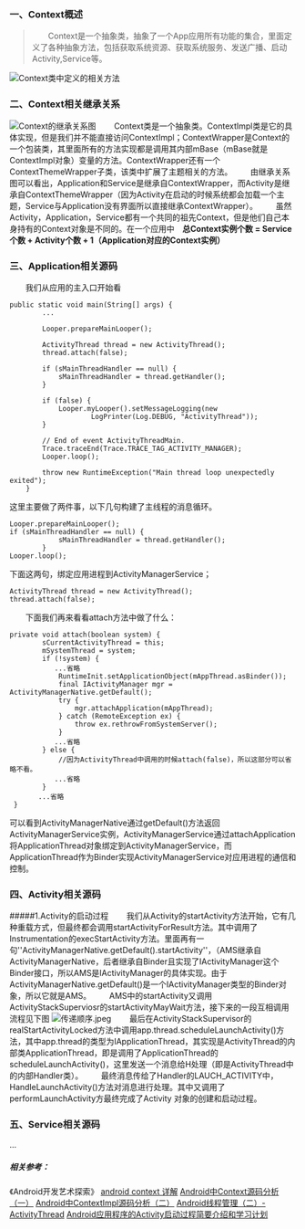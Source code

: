 ### 一、Context概述
>&emsp;&emsp;Context是一个抽象类，抽象了一个App应用所有功能的集合，里面定义了各种抽象方法，包括获取系统资源、获取系统服务、发送广播、启动Activity,Service等。

![Context类中定义的相关方法](https://upload-images.jianshu.io/upload_images/4330197-e72200df35a64dc1.png?imageMogr2/auto-orient/strip%7CimageView2/2/w/1240)
### 二、Context相关继承关系
![Context的继承关系图](https://upload-images.jianshu.io/upload_images/4330197-5eb4399a6ac8f287.png?imageMogr2/auto-orient/strip%7CimageView2/2/w/1240)
&emsp;&emsp;Context类是一个抽象类。ContextImpl类是它的具体实现，但是我们并不能直接访问ContextImpl；ContextWrapper是Context的一个包装类，其里面所有的方法实现都是调用其内部mBase（mBase就是ContextImpl对象）变量的方法。ContextWrapper还有一个ContextThemeWrapper子类，该类中扩展了主题相关的方法。
&emsp;&emsp;由继承关系图可以看出，Application和Service是继承自ContextWrapper，而Activity是继承自ContextThemeWrapper（因为Activity在启动的时候系统都会加载一个主题，Service与Application没有界面所以直接继承ContextWrapper）。
&emsp;&emsp;虽然Activity，Application，Service都有一个共同的祖先Context，但是他们自己本身持有的Context对象是不同的。在一个应用中&emsp;**总Context实例个数 = Service个数 + Activity个数 + 1（Application对应的Context实例）**
### 三、Application相关源码
&emsp;&emsp;我们从应用的主入口开始看
```
public static void main(String[] args) {
        ...

        Looper.prepareMainLooper();

        ActivityThread thread = new ActivityThread();
        thread.attach(false);

        if (sMainThreadHandler == null) {
            sMainThreadHandler = thread.getHandler();
        }

        if (false) {
            Looper.myLooper().setMessageLogging(new
                    LogPrinter(Log.DEBUG, "ActivityThread"));
        }

        // End of event ActivityThreadMain.
        Trace.traceEnd(Trace.TRACE_TAG_ACTIVITY_MANAGER);
        Looper.loop();

        throw new RuntimeException("Main thread loop unexpectedly exited");
    }
```
这里主要做了两件事，以下几句构建了主线程的消息循环。
```
Looper.prepareMainLooper();
if (sMainThreadHandler == null) {
            sMainThreadHandler = thread.getHandler();
        }
Looper.loop();
```
下面这两句，绑定应用进程到ActivityManagerService；
```
ActivityThread thread = new ActivityThread();
thread.attach(false);
```
&emsp;&emsp;下面我们再来看看attach方法中做了什么：
```
private void attach(boolean system) {
        sCurrentActivityThread = this;
        mSystemThread = system;
        if (!system) {
           ...省略
            RuntimeInit.setApplicationObject(mAppThread.asBinder());
            final IActivityManager mgr = ActivityManagerNative.getDefault();
            try {
                mgr.attachApplication(mAppThread);
            } catch (RemoteException ex) {
                throw ex.rethrowFromSystemServer();
            }
           ...省略
        } else {
            //因为ActivityThread中调用的时候attach(false)，所以这部分可以省略不看。
           ...省略
        }
       ...省略
 }
```
可以看到ActivityManagerNative通过getDefault()方法返回ActivityManagerService实例，ActivityManagerService通过attachApplication将ApplicationThread对象绑定到ActivityManagerService，而ApplicationThread作为Binder实现ActivityManagerService对应用进程的通信和控制。

### 四、Activity相关源码
#####1.Activity的启动过程
&emsp;&emsp;我们从Activity的startActivity方法开始，它有几种重载方式，但最终都会调用startActivityForResult方法。其中调用了Instrumentation的execStartActivity方法。里面再有一句''ActivityManagerNative.getDefault().startActivity''，（AMS继承自ActivityManagerNative，后者继承自Binder且实现了IActivityManager这个Binder接口，所以AMS是IActivityManager的具体实现。由于ActivityManagerNative.getDefault()是一个IActivityManager类型的Binder对象，所以它就是AMS。
&emsp;&emsp;AMS中的startActivity又调用ActivityStackSuperviosr的startActivityMayWait方法，接下来的一段互相调用流程见下图
![传递顺序.jpeg](https://upload-images.jianshu.io/upload_images/4330197-16da7bf1c9125136.jpeg?imageMogr2/auto-orient/strip%7CimageView2/2/w/1240)
&emsp;&emsp;最后在ActivityStackSupervisor的realStartActivityLocked方法中调用app.thread.scheduleLaunchActivity()方法，其中app.thread的类型为IApplicationThread，其实现是ActivityThread的内部类ApplicationThread，即是调用了ApplicationThread的scheduleLaunchActivity()，这里发送一个消息给H处理（即是ActivityThread中的内部Handler类）。
&emsp;&emsp;最终消息传给了Handler的LAUCH_ACTIVITY中，HandleLaunchActivity()方法对消息进行处理。其中又调用了performLaunchActivity方最终完成了Activity 对象的创建和启动过程。

### 五、Service相关源码
...

##### 相关参考：
《Android开发艺术探索》
[android context 详解](https://www.jianshu.com/p/f670d5725951)
[Android中Context源码分析（一）](https://blog.csdn.net/dongxianfei/article/details/52303847)
[Android中ContextImpl源码分析（二）](https://blog.csdn.net/dongxianfei/article/details/54632423)
[Android线程管理（二）-ActivityThread](https://www.cnblogs.com/younghao/p/5126408.html)
[Android应用程序的Activity启动过程简要介绍和学习计划](https://blog.csdn.net/luoshengyang/article/details/6685853)
